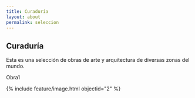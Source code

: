 ```yaml
---
title: Curaduría
layout: about
permalink: seleccion
---
```


## Curaduría

Esta es una selección de obras de arte y arquitectura de diversas zonas del mundo.

Obra1

{% include feature/image.html objectid="2" %} 
